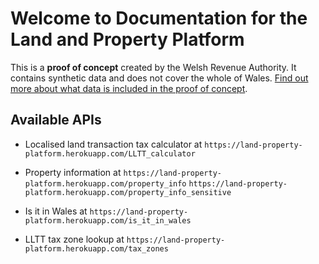 # Welcome to Documentation for the Land and Property Platform

This is a **proof of concept** created by the Welsh Revenue Authority. It contains synthetic data and does not cover the whole of Wales. [Find out more about what data is included in the proof of concept](https://land-property-platform.herokuapp.com/poc-data).

## Available APIs

* Localised land transaction tax calculator at 
`https://land-property-platform.herokuapp.com/LLTT_calculator`

* Property information at 
`https://land-property-platform.herokuapp.com/property_info`
`https://land-property-platform.herokuapp.com/property_info_sensitive`

* Is it in Wales at
`https://land-property-platform.herokuapp.com/is_it_in_wales`

* LLTT tax zone lookup at
`https://land-property-platform.herokuapp.com/tax_zones`

